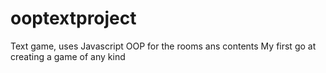 # ooptextproject
Text game, uses Javascript OOP for the rooms ans contents
My first go at creating a game of any kind

